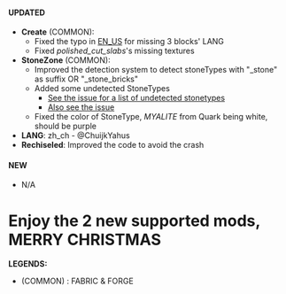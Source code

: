 #### UPDATED 
- **Create** (COMMON): 
  - Fixed the typo in [EN_US](https://github.com/MehVahdJukaar/StoneZone/issues/15) for missing 3 blocks' LANG
  - Fixed  _polished_cut_slabs_'s missing textures
- **StoneZone** (COMMON): 
  - Improved the detection system to detect stoneTypes with "_stone" as suffix OR "_stone_bricks" 
  - Added some undetected StoneTypes 
    - [See the issue for a list of undetected stonetypes](https://github.com/MehVahdJukaar/StoneZone/issues/17)
    - [Also see the issue](https://github.com/MehVahdJukaar/StoneZone/issues/26)
  - Fixed the color of StoneType, _MYALITE_ from Quark being white, should be purple
- **LANG**: zh_ch - @ChuijkYahus
- **Rechiseled**: Improved the code to avoid the crash
  
#### NEW
- N/A

# Enjoy the 2 new supported mods, MERRY CHRISTMAS 

**LEGENDS:**
- (COMMON) : FABRIC & FORGE
